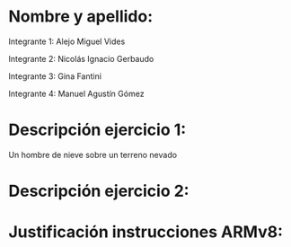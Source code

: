 # Nombre y apellido:

Integrante 1: Alejo Miguel Vides

Integrante 2: Nicolás Ignacio Gerbaudo

Integrante 3: Gina Fantini

Integrante 4: Manuel Agustín Gómez


# Descripción ejercicio 1: 

Un hombre de nieve sobre un terreno nevado


# Descripción ejercicio 2:


# Justificación instrucciones ARMv8:

